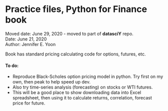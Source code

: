 # Practice files, Python for Finance book  

Moved date: June 29, 2020 - moved to part of **datasciY** repo.  
Date: June 21, 2020  
Author: Jennifer E. Yoon  

Book has standard pricing calculating code for options, futures, etc.  

#### To do:  
  * Reproduce Black-Scholes option pricing model in python. Try first on my own, then peak to help speed up dev.  
  * Also try time-series analysis (forecasting) on stocks or WTI futures.  
  * This will be a good place to show downloading data into Excel spreadsheet, then using it to calculate returns, correlation, forecast price for future.  
